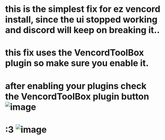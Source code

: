 # this is the simplest fix for ez vencord install, since the ui stopped working and discord will keep on breaking it.. 



 # this fix uses the VencordToolBox plugin so make sure you enable it. 


 # after enabling your plugins check the VencordToolBox plugin button  ![image](https://github.com/user-attachments/assets/e53b5799-31df-4209-818c-30690a33dd89)



# :3 ![image](https://github.com/user-attachments/assets/66558578-fa42-47de-9714-0a2014260368)
